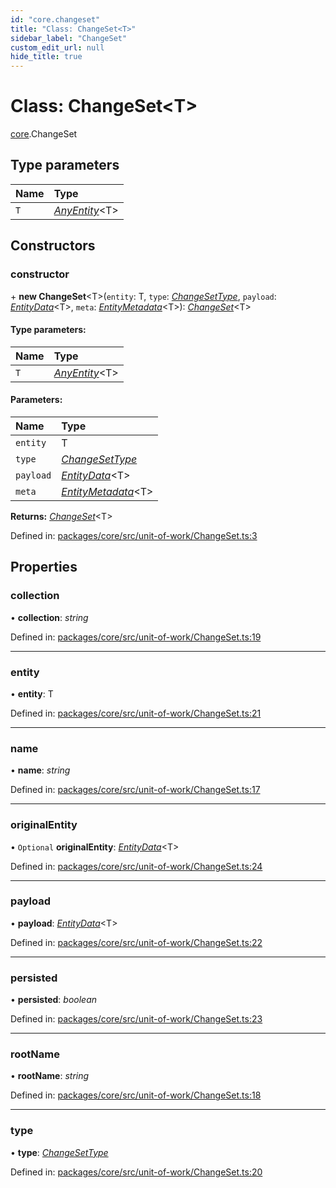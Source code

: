 ```yaml
---
id: "core.changeset"
title: "Class: ChangeSet<T>"
sidebar_label: "ChangeSet"
custom_edit_url: null
hide_title: true
---
```


# Class: ChangeSet<T\>

[core](../modules/core.md).ChangeSet

## Type parameters

Name | Type |
:------ | :------ |
`T` | [*AnyEntity*](../modules/core.md#anyentity)<T\> |

## Constructors

### constructor

\+ **new ChangeSet**<T\>(`entity`: T, `type`: [*ChangeSetType*](../enums/core.changesettype.md), `payload`: [*EntityData*](../modules/core.md#entitydata)<T\>, `meta`: [*EntityMetadata*](core.entitymetadata.md)<T\>): [*ChangeSet*](core.changeset.md)<T\>

#### Type parameters:

Name | Type |
:------ | :------ |
`T` | [*AnyEntity*](../modules/core.md#anyentity)<T\> |

#### Parameters:

Name | Type |
:------ | :------ |
`entity` | T |
`type` | [*ChangeSetType*](../enums/core.changesettype.md) |
`payload` | [*EntityData*](../modules/core.md#entitydata)<T\> |
`meta` | [*EntityMetadata*](core.entitymetadata.md)<T\> |

**Returns:** [*ChangeSet*](core.changeset.md)<T\>

Defined in: [packages/core/src/unit-of-work/ChangeSet.ts:3](https://github.com/mikro-orm/mikro-orm/blob/bcf1a0899b/packages/core/src/unit-of-work/ChangeSet.ts#L3)

## Properties

### collection

• **collection**: *string*

Defined in: [packages/core/src/unit-of-work/ChangeSet.ts:19](https://github.com/mikro-orm/mikro-orm/blob/bcf1a0899b/packages/core/src/unit-of-work/ChangeSet.ts#L19)

___

### entity

• **entity**: T

Defined in: [packages/core/src/unit-of-work/ChangeSet.ts:21](https://github.com/mikro-orm/mikro-orm/blob/bcf1a0899b/packages/core/src/unit-of-work/ChangeSet.ts#L21)

___

### name

• **name**: *string*

Defined in: [packages/core/src/unit-of-work/ChangeSet.ts:17](https://github.com/mikro-orm/mikro-orm/blob/bcf1a0899b/packages/core/src/unit-of-work/ChangeSet.ts#L17)

___

### originalEntity

• `Optional` **originalEntity**: [*EntityData*](../modules/core.md#entitydata)<T\>

Defined in: [packages/core/src/unit-of-work/ChangeSet.ts:24](https://github.com/mikro-orm/mikro-orm/blob/bcf1a0899b/packages/core/src/unit-of-work/ChangeSet.ts#L24)

___

### payload

• **payload**: [*EntityData*](../modules/core.md#entitydata)<T\>

Defined in: [packages/core/src/unit-of-work/ChangeSet.ts:22](https://github.com/mikro-orm/mikro-orm/blob/bcf1a0899b/packages/core/src/unit-of-work/ChangeSet.ts#L22)

___

### persisted

• **persisted**: *boolean*

Defined in: [packages/core/src/unit-of-work/ChangeSet.ts:23](https://github.com/mikro-orm/mikro-orm/blob/bcf1a0899b/packages/core/src/unit-of-work/ChangeSet.ts#L23)

___

### rootName

• **rootName**: *string*

Defined in: [packages/core/src/unit-of-work/ChangeSet.ts:18](https://github.com/mikro-orm/mikro-orm/blob/bcf1a0899b/packages/core/src/unit-of-work/ChangeSet.ts#L18)

___

### type

• **type**: [*ChangeSetType*](../enums/core.changesettype.md)

Defined in: [packages/core/src/unit-of-work/ChangeSet.ts:20](https://github.com/mikro-orm/mikro-orm/blob/bcf1a0899b/packages/core/src/unit-of-work/ChangeSet.ts#L20)
